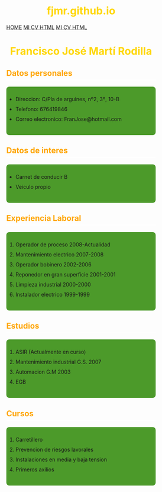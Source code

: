 # fjmr.github.io
<html lang="en">
<head>
<title>CSS Template</title>
<meta charset="utf-8">
<meta name="viewport" content="width=device-width, initial-scale=1">
<style>
* {
  box-sizing: border-box;
}

body {
  background: #5AB507;
  font-family: Arial, sans-serif;
  color: #fff;
  margin: 0;
  padding: 20px;
  font-family: Arial, Helvetica, sans-serif;
}
   h1 {
    color: #FFD700;
    text-align: center;
   }
   h2 {
    color: #FFA500;
    border-bottom: 2px solid #fff;
    padding-bottom: 5px;
   }
   ul, ol {
    background: #4C9A2A;
    padding: 25px;
    border-radius: 8px;
   }
   li {
    margin-bottom: 10px;
   }

/* Style the side navigation */
.sidenav {
  height: 100%;
  width: 200px;
  position: fixed;
  z-index: 1;
  top: 0;
  left: 0;
  background-color: #111;
  overflow-x: hidden;
}


/* Side navigation links */
.sidenav a {
  color: white;
  padding: 16px;
  text-decoration: RED;
  display: block;
}

/* Change color on hover */
.sidenav a:hover {
  background-color: #ddd;
  color: black;
}

/* Style the content */
.content {
  margin-left: 200px;
  padding-left: 20px;
}
</style>
</head>
<body>

<div class="sidenav">
  <a href="HOME.html">HOME</a>
  <a href="MI CV HTML.HTML">MI CV HTML</a>
  <a href="MI CV CSS.HTML">MI CV HTML</a>
</div>

<div class="content">
  <h1>Francisco José Martí Rodilla</h1>
  <h2>Datos personales</h2>
  <ul>
   <li>Direccion: C/Pla de arguines, nº2, 3º, 10-B</li>
   <li>Telefono: 676419846</li>
   <li>Correo electronico: FranJose@hotmail.com</li>
  </ul>
  <h2>Datos de interes</h2>
  <ul>
   <li>Carnet de conducir B</li>
   <li>Veiculo propio</li>
  </ul>
  <h2>Experiencia Laboral</h2>
  <ol>
   <li>Operador de proceso 2008-Actualidad</li>
   <li>Mantenimiento electrico 2007-2008</li>
   <li>Operador bobinero 2002-2006</li>
   <li>Reponedor en gran superficie 2001-2001</li>
   <li>Limpieza industrial 2000-2000</li>
   <li>Instalador electrico 1999-1999</li>
  </ol>
  <h2>Estudios</h2>
  <ol>
   <li>ASIR (Actualmente en curso)</li>
   <li>Mantenimiento industrial G.S. 2007</li>
   <li>Automacion G.M 2003</li>
   <li>EGB</li>
  </ol>
  <h2>Cursos</h2>
  <ol>
   <li>Carretillero</li>
   <li>Prevencion de riesgos lavorales</li>
   <li>Instalaciones en media y baja tension</li>
   <li>Primeros axilios</li>
  </ol>
</div>

</body>
</html>
